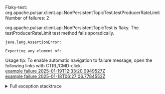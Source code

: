         
Flaky-test: org.apache.pulsar.client.api.NonPersistentTopicTest.testProducerRateLimit
Number of failures: 2

org.apache.pulsar.client.api.NonPersistentTopicTest is flaky. The testProducerRateLimit test method fails sporadically.

```
java.lang.AssertionError:

Expecting any element of:
```

Usage tip: To enable automatic navigation to failure message, open the following links with CTRL/CMD-click.  
[example failure 2025-01-19T12:33:20.0949527Z](https://github.com/apache/pulsar/actions/runs/12853368159/job/35836653273#step:11:814)  
[example failure 2025-01-18T06:27:06.7784552Z](https://github.com/apache/pulsar/actions/runs/12841451443/job/35811507395#step:11:824)  


<details>
<summary>Full exception stacktrace</summary>
<code><pre>
java.lang.AssertionError:

Expecting any element of:
</pre></code>
</details>


